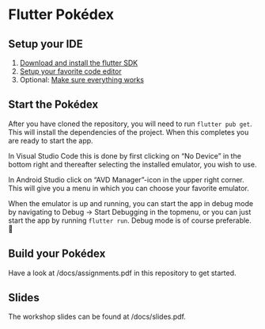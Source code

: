 # Flutter Pokédex
## Setup your IDE
1. [Download and install the flutter SDK](https://flutter.dev/docs/get-started/install)
2. [Setup your favorite code editor](https://flutter.dev/docs/get-started/editor)
3. Optional: [Make sure everything works](https://flutter.dev/docs/get-started/test-drive)

## Start the Pokédex
After you have cloned the repository, you will need to run `flutter pub get`.
This will install the dependencies of the project. When this completes you are ready to start the app.

In Visual Studio Code this is done by first clicking on “No Device” in the bottom right and thereafter selecting the installed emulator, you wish to use.

In Android Studio click on “AVD Manager”-icon in the upper right corner. This will give you a menu in which you can choose your favorite emulator.

When the emulator is up and running, you can start the app in debug mode by navigating to Debug -> Start Debugging in the topmenu, or you can just start the app by running `flutter run`. Debug mode is of course preferable.

## Build your Pokédex
Have a look at /docs/assignments.pdf in this repository to get started.

## Slides
The workshop slides can be found at /docs/slides.pdf.